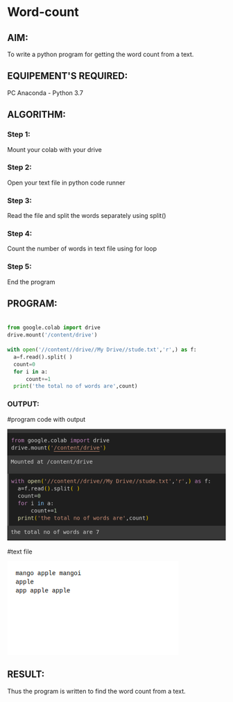 # Word-count
## AIM:
To write a python program for getting the word count from a text.
## EQUIPEMENT'S REQUIRED: 
PC
Anaconda - Python 3.7
## ALGORITHM: 
### Step 1:
Mount your colab with your drive
### Step 2: 
Open your text file in python code runner 
### Step 3: 
Read the file and split the words separately using split()
### Step 4:  
Count the number of words in text file using for loop
### Step 5: 
End the program
 

## PROGRAM:
```python

from google.colab import drive
drive.mount('/content/drive')

with open('//content//drive//My Drive//stude.txt','r',) as f:
  a=f.read().split( )
  count=0
  for i in a:
      count+=1
  print('the total no of words are',count)
```

### OUTPUT:
 #program code with output

![output](scr1.png)

#text file

![txtfile](scr2.png)

## RESULT:
Thus the program is written to find the word count from a text.
